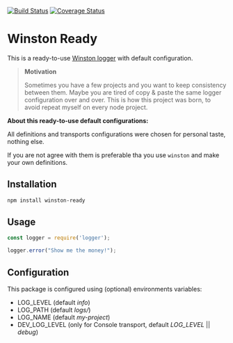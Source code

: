 [![Build Status](https://travis-ci.org/leandrojdl/winston-ready.svg?branch=master)](https://travis-ci.org/leandrojdl/winston-ready)
[![Coverage Status](https://coveralls.io/repos/github/leandrojdl/winston-ready/badge.svg?branch=master)](https://coveralls.io/github/leandrojdl/winston-ready?branch=master)

# Winston Ready

This is a ready-to-use [Winston logger](https://github.com/winstonjs/winston) with default configuration.

> **Motivation**
> 
> Sometimes you have a few projects and you want to keep consistency between them.
> Maybe you are tired of copy & paste the same logger configuration over and over.
> This is how this project was born, to avoid repeat myself on every node project.

**About this ready-to-use default configurations:**

All definitions and transports configurations were chosen for personal taste, nothing else.

If you are not agree with them is preferable tha you use `winston` and make your own definitions.

## Installation

```sh
npm install winston-ready
```

## Usage

```js
const logger = require('logger');

logger.error("Show me the money!");
```

## Configuration

This package is configured using (optional) environments variables:

* LOG_LEVEL (default _info_)
* LOG_PATH (default _logs/_)
* LOG_NAME (default _my-project_)
* DEV_LOG_LEVEL (only for Console transport, default _LOG\_LEVEL_ || _debug_)
